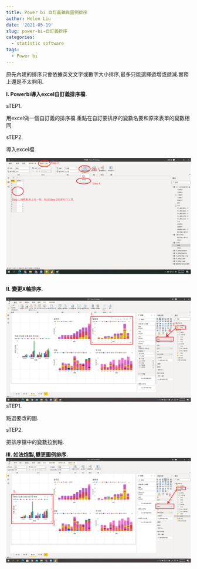 ```yaml
---
title: Power bi 自訂義軸與圖例排序
author: Helen Liu
date: '2021-05-19'
slug: power-bi-自訂義排序
categories:
  - statistic software
tags:
  - Power bi
---
```

原先內建的排序只會依據英文文字或數字大小排序,最多只能選擇遞增或遞減.實務上還是不太夠用.

**I. Powerbi導入excel自訂義排序檔.**

sTEP1. 

用excel做一個自訂義的排序檔.重點在自訂要排序的變數名要和原來表單的變數相同.

sTEP2. 

導入excel檔.

![image](https://github.com/610611108/Helen-Liu-blog/blob/master/blogger%20pictures/POWERBI07.png?raw=true)

**II. 變更X軸排序.**

![image](https://github.com/610611108/Helen-Liu-blog/blob/master/blogger%20pictures/POWERBI08.png?raw=true)
sTEP1. 

點選要改的圖.

sTEP2. 

把排序檔中的變數拉到軸.

**III. 如法炮製,變更圖例排序.**
![image](https://github.com/610611108/Helen-Liu-blog/blob/master/blogger%20pictures/POWERBI09.png?raw=true)
